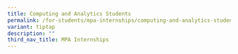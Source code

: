 ```yaml
---
title: Computing and Analytics Students
permalink: /for-students/mpa-internships/computing-and-analytics-students/
variant: tiptap
description: ""
third_nav_title: MPA Internships
---
```

